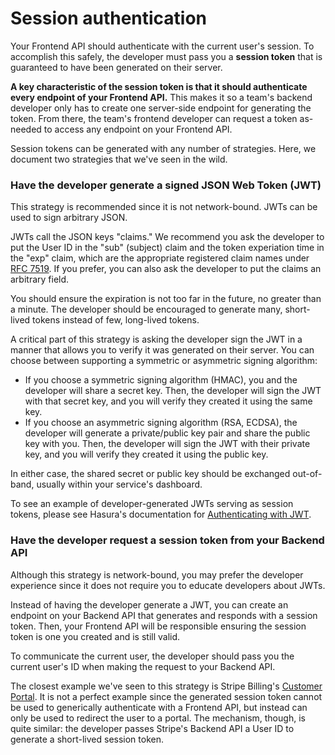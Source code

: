 # Session authentication

Your Frontend API should authenticate with the current user's session.  To accomplish this safely, the developer must pass you a **session token** that is guaranteed to have been generated on their server.

**A key characteristic of the session token is that it should authenticate every endpoint of your Frontend API.** This makes it so a team's backend developer only has to create one server-side endpoint for generating the token. From there, the team's frontend developer can request a token as-needed to access any endpoint on your Frontend API.

Session tokens can be generated with any number of strategies. Here, we document two strategies that we've seen in the wild.

### Have the developer generate a signed JSON Web Token \(JWT\)

This strategy is recommended since it is not network-bound. JWTs can be used to sign arbitrary JSON.

JWTs call the JSON keys "claims."  We recommend you ask the developer to put the User ID in the "sub" \(subject\) claim and the token experiation time in the "exp" claim, which are the appropriate registered claim names under [RFC 7519](https://tools.ietf.org/html/rfc7519#section-4.1).  If you prefer, you can also ask the developer to put the claims an arbitrary field.

You should ensure the expiration is not too far in the future, no greater than a minute.  The developer should be encouraged to generate many, short-lived tokens instead of few, long-lived tokens.

A critical part of this strategy is asking the developer sign the JWT in a manner that allows you to verify it was generated on their server.  You can choose between supporting a symmetric or asymmetric signing algorithm:

* If you choose a symmetric signing algorithm \(HMAC\), you and the developer will share a secret key. Then, the developer will sign the JWT with that secret key, and you will verify they created it using the same key.
* If you choose an asymmetric signing algorithm \(RSA, ECDSA\), the developer will generate a private/public key pair and share the public key with you.  Then, the developer will sign the JWT with their private key, and you will verify they created it using the public key.

In either case, the shared secret or public key should be exchanged out-of-band, usually within your service's dashboard.

To see an example of developer-generated JWTs serving as session tokens, please see Hasura's documentation for [Authenticating with JWT](https://hasura.io/docs/1.0/graphql/core/auth/authentication/jwt.html).

### Have the developer request a session token from your Backend API

Although this strategy is network-bound, you may prefer the developer experience since it does not require you to educate developers about JWTs.

Instead of having the developer generate a JWT, you can create an endpoint on your Backend API that generates and responds with a session token.  Then, your Frontend API will be responsible ensuring the session token is one you created and is still valid.

To communicate the current user, the developer should pass you the current user's ID when making the request to your Backend API.

The closest example we've seen to this strategy is Stripe Billing's [Customer Portal](https://stripe.com/docs/billing/subscriptions/integrating-customer-portal#redirect).  It is not a perfect example since the generated session token cannot be used to generically authenticate with a Frontend API, but instead can only be used to redirect the user to a portal.  The mechanism, though, is quite similar: the developer passes Stripe's Backend API a User ID to generate a short-lived session token.

